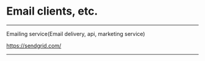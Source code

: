 # Email clients, etc.

---

Emailing service(Email delivery, api, marketing service)

https://sendgrid.com/

---